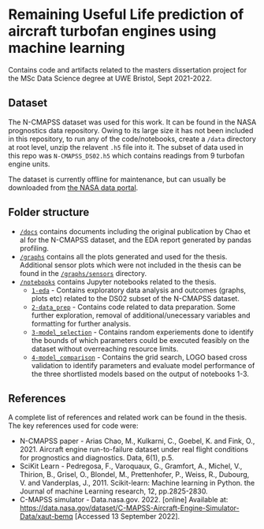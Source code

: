 # Remaining Useful Life prediction of aircraft turbofan engines using machine learning

Contains code and artifacts related to the masters dissertation project for the MSc Data Science degree at UWE Bristol, Sept 2021-2022. 

## Dataset 
The N-CMAPSS dataset was used for this work. It can be found in the NASA prognostics data repository. Owing to its large size it has not been included in this repository, to run any of the code/notebooks, create a `/data` directory at root level, unzip the relavent `.h5` file into it. 
The subset of data used in this repo was `N-CMAPSS_DS02.h5` which contains readings from 9 turbofan engine units.

The dataset is currently offline for maintenance, but can usually be downloaded from [the NASA data portal](https://data.nasa.gov/dataset/C-MAPSS-Aircraft-Engine-Simulator-Data/xaut-bemq).

## Folder structure
* [`/docs`](https://github.com/nutellaweera/rul_public_repo/tree/main/docs) contains documents including the original publication by Chao et al for the N-CMAPSS dataset, and the EDA report generated by pandas profiling.
* [`/graphs`](https://github.com/nutellaweera/rul_public_repo/tree/main/graphs) contains all the plots generated and used for the thesis. Additional sensor plots which were not included in the thesis can be found in the [`/graphs/sensors`](https://github.com/nutellaweera/rul_public_repo/tree/main/graphs/sensors) directory.
* [`/notebooks`](https://github.com/nutellaweera/rul_public_repo/tree/main/notebooks) contains Jupyter notebooks related to the thesis. 
    * [`1-eda`](https://github.com/nutellaweera/rul_public_repo/blob/main/notebooks/1-eda.ipynb) - Contains exploratory data analysis and outcomes (graphs, plots etc) related to the DS02 subset of the N-CMAPSS dataset.
    * [`2-data_prep`](https://github.com/nutellaweera/rul_public_repo/blob/main/notebooks/2-data_prep.ipynb) - Contains code related to data preparation. Some further exploration, removal of additional/unecessary variables and formatting for further analysis.
    * [`3-model_selection`](https://github.com/nutellaweera/rul_public_repo/blob/main/notebooks/3-model_selection.ipynb) - Contains random experiements done to identify the bounds of which parameters could be executed feasibly on the dataset without overreaching resource limits.
    * [`4-model_comparison`](https://github.com/nutellaweera/rul_public_repo/blob/main/notebooks/4-model_comparison.ipynb) - Contains the grid search, LOGO based cross validation to identify parameters and evaluate model performance of the three shortlisted models based on the output of notebooks 1-3.

## References
A complete list of references and related work can be found in the thesis. The key references used for code were:
* N-CMAPSS paper - Arias Chao, M., Kulkarni, C., Goebel, K. and Fink, O., 2021. Aircraft engine run-to-failure dataset under real flight conditions for prognostics and diagnostics. Data, 6(1), p.5.
* SciKit Learn - Pedregosa, F., Varoquaux, G., Gramfort, A., Michel, V., Thirion, B., Grisel, O., Blondel, M., Prettenhofer, P., Weiss, R., Dubourg, V. and Vanderplas, J., 2011. Scikit-learn: Machine learning in Python. the Journal of machine Learning research, 12, pp.2825-2830.
* C-MAPSS simulator - Data.nasa.gov. 2022. [online] Available at: <https://data.nasa.gov/dataset/C-MAPSS-Aircraft-Engine-Simulator-Data/xaut-bemq> [Accessed 13 September 2022].
